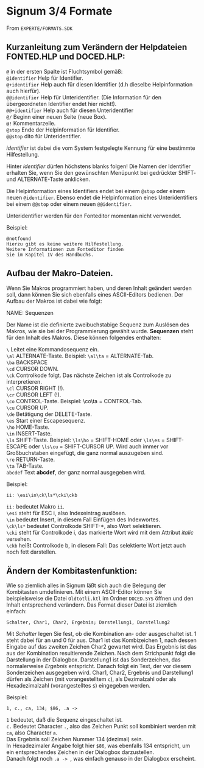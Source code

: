 # Signum 3/4 Formate

From `EXPERTE/FORMATS.SDK`

## Kurzanleitung zum Verändern der Helpdateien FONTED.HLP und DOCED.HLP:

`@` in der ersten Spalte ist Fluchtsymbol gemäß:  
`@identifier` Help für Identifier.  
`@+identifier` Help auch für diesen Identifier (d.h dieselbe Helpinformation auch hierfür).  
`@@identifier` Help für Unteridentifier. (Die Information für den übergeordneten Identifier endet hier nicht!).  
`@@+identifier` Help auch für diesen Unteridentifier  
`@/` Beginn einer neuen Seite (neue Box).  
`@!` Kommentarzeile.  
`@stop` Ende der Helpinformation für Identifier.  
`@@stop` dito für Unteridentifier.

*identifier* ist dabei die vom System festgelegte Kennung für eine bestimmte Hilfestellung.

Hinter *identifier* dürfen höchstens blanks folgen! Die Namen der Identifier erhalten Sie, wenn Sie den gewünschten Menüpunkt bei gedrückter SHIFT- und ALTERNATE-Taste anklicken.

Die Helpinformation eines Identifiers endet bei einem `@stop` oder einem neuen `@identifier`.
Ebenso endet die Helpinformation eines Unteridentifiers bei einem `@@stop` oder einem neuen `@@identifier`.

Unteridentifier werden für den Fonteditor momentan nicht verwendet.

Beispiel:

```
@notfound
Hierzu gibt es keine weitere Hilfestellung.
Weitere Informationen zum Fonteditor finden
Sie im Kapitel IV des Handbuchs.
```

## Aufbau der Makro-Dateien.

Wenn Sie Makros programmiert haben, und deren Inhalt geändert werden soll, dann können Sie sich ebenfalls eines ASCII-Editors bedienen. Der Aufbau der Makros ist dabei wie folgt:

NAME: Sequenzen

Der Name ist die definierte zweibuchstabige Sequenz zum Auslösen des Makros, wie sie bei der Programmierung gewählt wurde. **Sequenzen** steht für den Inhalt des Makros.
Diese können folgendes enthalten:

`\` Leitet eine Kommandosequenz ein.  
`\al` ALTERNATE-Taste. Beispiel: `\al\ta` = ALTERNATE-Tab.  
`\ba` BACKSPACE  
`\cd` CURSOR DOWN.  
`\ck` Controlkode folgt. Das nächste Zeichen ist als Controlkode zu interpretieren.  
`\cl` CURSOR RIGHT (!).  
`\cr` CURSOR LEFT (!).  
`\co` CONTROL-Taste. Beispiel: \co\ta = CONTROL-Tab.  
`\cu` CURSOR UP.  
`\de` Betätigung der DELETE-Taste.  
`\es` Start einer Escapesequenz.  
`\ho` HOME-Taste.  
`\in` INSERT-Taste.  
`\ls` SHIFT-Taste. Beispiel: `\ls\ho` = SHIFT-HOME oder `\ls\es` = SHIFT-ESCAPE oder `\ls\cu` = SHIFT-CURSOR UP. Wird auch immer vor Großbuchstaben eingefügt, die ganz normal auszugeben sind.  
`\re` RETURN-Taste.  
`\ta` TAB-Taste.  
`abcdef` Text **abcdef**, der ganz normal ausgegeben wird.

Beispiel:

```
ii: \esi\in\ck\ls*\cki\ckb
```

`ii:` bedeutet Makro `ii`.  
`\esi` steht für ESC i, also Indexeintrag auslösen.  
`\in` bedeutet Insert, in diesem Fall Einfügen des Indexwortes.  
`\ck\ls*` bedeutet Controlkode SHIFT-*, also Wort selektieren.  
`\cki` steht für Controlkode i, das markierte Wort wird mit dem Attribut *italic* versehen.  
`\ckb` heißt Controlkode b, in diesem Fall: Das selektierte Wort jetzt auch noch fett darstellen.

## Ändern der Kombitastenfunktion:

Wie so ziemlich alles in Signum läßt sich auch die Belegung der Kombitasten umdefinieren. Mit einem ASCII-Editor können Sie beispielsweise die Datei `Oldtotli.ktl` im Ordner `DOCED.SYS` öffnen und den Inhalt entsprechend verändern.
Das Format dieser Datei ist ziemlich einfach:

    Schalter, Char1, Char2, Ergebnis; Darstellung1, Darstellung2

Mit *Schalter* legen Sie fest, ob die Kombination an- oder ausgeschaltet ist. 1 steht dabei für an und 0 für aus.
Char1 ist das Kombizeichen 1, nach dessen Eingabe auf das zweiten Zeichen Char2 gewartet wird. Das Ergebnis ist das aus der Kombination resultierende Zeichen.
Nach dem Strichpunkt folgt die Darstellung in der Dialogbox. Darstellung1 ist das Sonderzeichen, das normalerweise *Ergebnis* entspricht. Danach folgt ein Text, der vor diesem Sonderzeichen ausgegeben wird.
Char1, Char2, Ergebnis und Darstellung1 dürfen als Zeichen (mit vorangestelltem `c`), als Dezimalzahl oder als Hexadezimalzahl (vorangestelltes `$`) eingegeben werden.

Beispiel:
```
1, c., ca, 134; $86, .a ->
```
`1` bedeutet, daß die Sequenz eingeschaltet ist.  
`c.` Bedeutet Character `.`, also das Zeichen Punkt soll kombiniert werden mit `ca`, also Character `a`.  
Das Ergebnis soll Zeichen Nummer 134 (dezimal) sein.  
In Hexadezimaler Angabe folgt hier `$86`, was ebenfalls 134 entspricht, um ein entsprechendes Zeichen in der Dialogbox darzustellen.  
Danach folgt noch `.a -> `, was einfach genauso in der Dialogbox erscheint.
